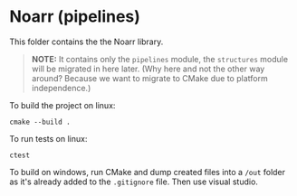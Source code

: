 # Noarr (pipelines)

This folder contains the the Noarr library.

> **NOTE:** It contains only the `pipelines` module, the `structures` module will be migrated in here later. (Why here and not the other way around? Because we want to migrate to CMake due to platform independence.)

To build the project on linux:

    cmake --build .

To run tests on linux:

    ctest

To build on windows, run CMake and dump created files into a `/out` folder as it's already added to the `.gitignore` file. Then use visual studio.
